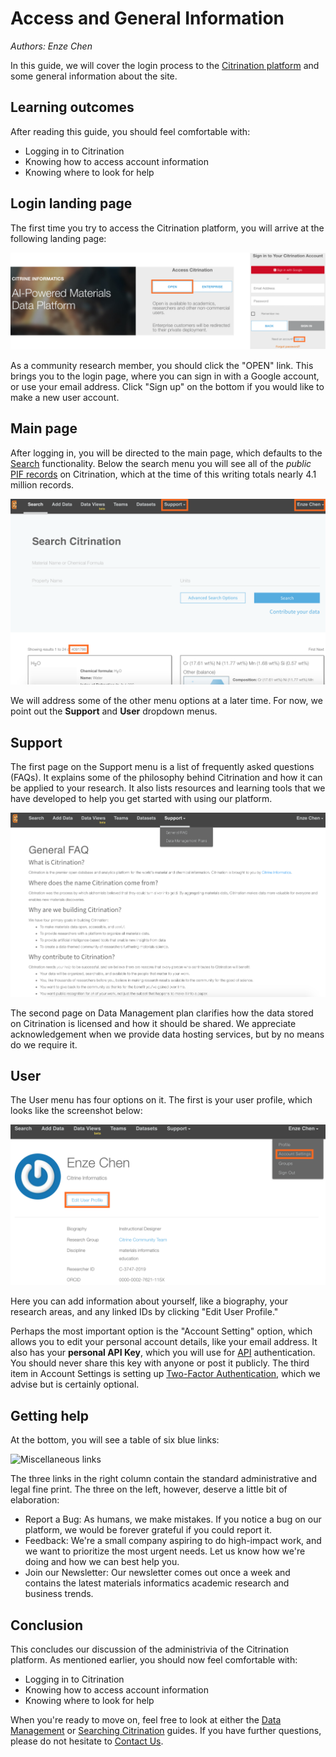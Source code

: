 # Access and General Information
*Authors: Enze Chen*

In this guide, we will cover the login process to the [Citrination platform](https://citrination.com/) and some general information about the site.

## Learning outcomes
After reading this guide, you should feel comfortable with:
* Logging in to Citrination
* Knowing how to access account information
* Knowing where to look for help

## Login landing page
The first time you try to access the Citrination platform, you will arrive at the following landing page:    

![Landing page](fig/01_landing_page.png "Landing page")   

As a community research member, you should click the "OPEN" link. This brings you to the login page, where you can sign in with a Google account, or use your email address. Click "Sign up" on the bottom if you would like to make a new user account.

## Main page
After logging in, you will be directed to the main page, which defaults to the [Search](04_search.md) functionality. Below the search menu you will see all of the *public* [PIF records](http://citrineinformatics.github.io/pif-documentation/index.html) on Citrination, which at the time of this writing totals nearly 4.1 million records.   

![Main page](fig/03_main_page.png "Main page")   

We will address some of the other menu options at a later time. For now, we point out the **Support** and **User** dropdown menus.

## Support
The first page on the Support menu is a list of frequently asked questions (FAQs). It explains some of the philosophy behind Citrination and how it can be applied to your research. It also lists resources and learning tools that we have developed to help you get started with using our platform.   

![FAQ](fig/04_support_faq.png "FAQ")   

The second page on Data Management plan clarifies how the data stored on Citrination is licensed and how it should be shared. We appreciate acknowledgement when we provide data hosting services, but by no means do we require it.

## User
The User menu has four options on it. The first is your user profile, which looks like the screenshot below:   

![User profile](fig/05_user_profile.png "User profile")   

Here you can add information about yourself, like a biography, your research areas, and any linked IDs by clicking "Edit User Profile."

Perhaps the most important option is the "Account Setting" option, which allows you to edit your personal account details, like your email address. It also has your **personal API Key**, which you will use for [API](http://citrineinformatics.github.io/python-citrination-client/index.html) authentication. You should never share this key with anyone or post it publicly. The third item in Account Settings is setting up [Two-Factor Authentication](https://authy.com/what-is-2fa/), which we advise but is certainly optional.

## Getting help
At the bottom, you will see a table of six blue links:   

<img src="https://github.com/CitrineInformatics/community-tools/blob/enze/ui-tutorials/web_ui_examples/fig/06_links_bottom.png" alt="Miscellaneous links" width="390" height="120">

The three links in the right column contain the standard administrative and legal fine print. The three on the left, however, deserve a little bit of elaboration:
* Report a Bug: As humans, we make mistakes. If you notice a bug on our platform, we would be forever grateful if you could report it.
* Feedback: We're a small company aspiring to do high-impact work, and we want to prioritize the most urgent needs. Let us know how we're doing and how we can best help you.
* Join our Newsletter: Our newsletter comes out once a week and contains the latest materials informatics academic research and business trends.

## Conclusion
This concludes our discussion of the administrivia of the Citrination platform. As mentioned earlier, you should now feel comfortable with:
* Logging in to Citrination
* Knowing how to access account information
* Knowing where to look for help

When you're ready to move on, feel free to look at either the [Data Management](02_data_management.md) or [Searching Citrination](04_search.md) guides. If you have further questions, please do not hesitate to [Contact Us](https://citrine.io/contact/).
